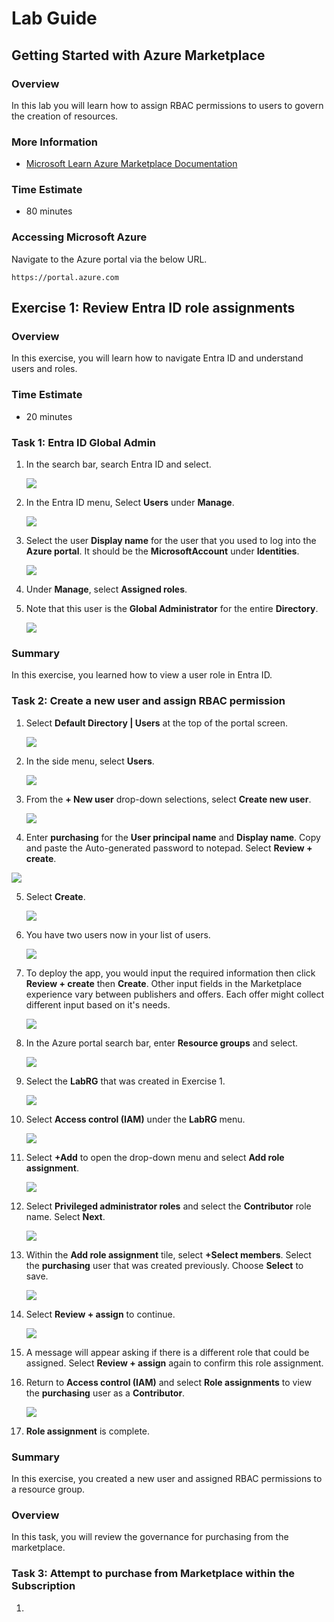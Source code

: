 # Lab Guide

## Getting Started with Azure Marketplace

### Overview

In this lab you will learn how to assign RBAC permissions to users to govern the creation of resources.

### More Information

- [Microsoft Learn Azure Marketplace Documentation](https://learn.microsoft.com/en-us/marketplace/azure-marketplace-overview)

### Time Estimate

- 80 minutes

### Accessing Microsoft Azure

Navigate to the Azure portal via the below URL.

```
https://portal.azure.com
```

## Exercise 1: Review Entra ID role assignments

### Overview

In this exercise, you will learn how to navigate Entra ID and understand users and roles. 

### Time Estimate

- 20 minutes

### Task 1: Entra ID Global Admin

1. In the search bar, search Entra ID and select.

    ![](Exercise1Images/media/searchEntraID.png)
   
2. In the Entra ID menu, Select **Users** under **Manage**.

    ![](Exercise1Images/media/users.png)
   
3. Select the user **Display name** for the user that you used to log into the **Azure portal**. It should be the **MicrosoftAccount** under **Identities**.

    ![](Exercise1Images/media/microsoftaccount.png)
   
4. Under **Manage**, select **Assigned roles**.
 
5. Note that this user is the **Global Administrator** for the entire **Directory**.

    ![](Exercise1Images/media/globaladmin.png)
    

### Summary

In this exercise, you learned how to view a user role in Entra ID.

### Task 2: Create a new user and assign RBAC permission

1. Select **Default Directory | Users** at the top of the portal screen.

    ![](Exercise1Images/media/defaultdirectory.png)

2. In the side menu, select **Users**.

    ![](Exercise1Images/media/users.png)

3. From the **+ New user** drop-down selections, select **Create new user**.

    ![](Exercise1Images/media/newuser.png)

4. Enter **purchasing** for the **User principal name** and **Display name**.  Copy and paste the Auto-generated password to notepad.  Select **Review + create**.

  ![](Exercise1Images/media/createuser.png)

5. Select **Create**. 

    ![](Exercise1Images/media/create.png)

6. You have two users now in your list of users.

    ![](Exercise1Images/media/userlist.png)

7. To deploy the app, you would input the required information then click **Review + create** then **Create**. Other input fields in the Marketplace experience vary between publishers and offers. Each offer might collect different input based on it's needs.

    ![](Exercise1Images/media/Input.png)

8. In the Azure portal search bar, enter **Resource groups** and select.

    ![](Exercise1Images/media/rg.png)

9. Select the **LabRG** that was created in Exercise 1.

    ![](Exercise1Images/media/labrg.png)

10. Select **Access control (IAM)** under the **LabRG** menu.

    ![](Exercise1Images/media/iam.png)

11. Select **+Add** to open the drop-down menu and select **Add role assignment**.

    ![](Exercise1Images/media/addroleassign.png)

12. Select **Privileged administrator roles** and select the **Contributor** role name.  Select **Next**.

    ![](Exercise1Images/media/contributorrole.png)

13. Within the **Add role assignment** tile, select **+Select members**.  Select the **purchasing** user that was created previously. Choose **Select** to save. 

    ![](Exercise1Images/media/selectmember.png)

14. Select **Review + assign** to continue.

    ![](Exercise1Images/media/reviewassign.png)

15. A message will appear asking if there is a different role that could be assigned. Select **Review + assign** again to confirm this role assignment.

16. Return to **Access control (IAM)** and select **Role assignments** to view the **purchasing** user as a **Contributor**.

    ![](Exercise1Images/media/confirmassignment.png)

17. **Role assignment** is complete.

### Summary

In this exercise, you created a new user and assigned RBAC permissions to a resource group. 



### Overview

In this task, you will review the governance for purchasing from the marketplace. 

### Task 3: Attempt to purchase from Marketplace within the Subscription

1. 

